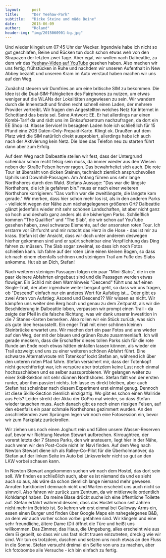 ```yaml
---
layout:     post
title:      "Der Yeehaw-Park"
subtitle:   "Dicke Steine und müde Beine"
date:       2015-06-09
author:     "Roland"
header-img: "img/2015060901-bg.jpg"
---
```


Und wieder klingelt um 07:45 Uhr der Wecker. Irgendwie habe ich nicht so gut geschlafen, Beine und Rücken tun doch schon
etwas weh von den Strapazen der letzten zwei Tage. Aber egal, wir wollen nach Dalbeattie, zu dem wir das
<a href="https://www.youtube.com/watch?v=yEj4X3JFBQk" target="new">Yeehaw-Video auf YouTube</a> gesehen haben. Also machen wir uns
fertig, frühstücken in Ruhe und nachdem wir unseren Aufenthalt in New Abbey bezahlt und unseren Kram im Auto verstaut
haben machen wir uns auf den Weg.

Zunächst steuern wir Dumfries an um eine britische SIM zu bekommen. Die Idee ist die Dual-SIM-Fähigkeiten des Fairphones zu
nutzen, um etwas weniger auf die WLANs der Lokalitäten angewiesen zu sein. Wir wandern durch die Innenstadt und finden recht
schnell einen Laden, der mehrere Provider vertreibt. Wir fragen den Angestellten welches Netz für Internet in Schottland
das beste sei. Seine Antwort: EE. Er hat allerdings nur einen Kombi-Tarif da und rädt uns im Einkaufszentrum
nachzufragen, da dort ein EE Shop ist. Klasse Service! In besagtem Laden hole ich schließlich für 15 Pfund eine 2GB
Daten-Only-Prepaid-Karte. Klingt ok. Draußen auf dem Platz wird die SIM natürlich direkt ausprobiert, allerdings habe
ich auch nach der Aktivierung kein Netz. Die Idee das Telefon neu zu starten führt dann aber zum Erfolg.

Auf dem Weg nach Dalbeattie stellen wir fest, dass der Untergrund scheinbar schon recht felsig sein muss, da immer
wieder aus den Wiesen neben der Straße Felsen hervor ragen. Das bewahrheitet sich auch. Die rote Tour ist übersäht von
dicken Steinen, technisch ziemlich anspruchsvollen Uphills und Downhill-Passagen. Am Anfang führen uns sehr lange
Northshores durch den Wald. Stefans Aussage: "Das war die längste Northshore, die ich je gefahren bin." muss er nach
einer weiteren Northshore korrigieren: "Das vorhin war die zweitlängste, die längste kam gerade." Wir merken, dass hier
schon mehr los ist, als in den anderen Parks - vielleicht wegen der Nähe zum nächstgelegenen größeren Ort? Dalbeattie
glänzt jedenfalls wieder mit sehr schönen Landschaften, ist aber nicht ganz so hoch und deshalb ganz anders als die
bisherigen Parks. Schließlich kommen "The Qualifier" und "The Slab", die wir schon auf YouTube gesehen haben, zwei
schwarze Elemente, auf der ansonsten roten Tour. Ich erstarre vor Ehrfurcht und mir rutscht das Herz in die Hose - das
ist mir zu krass. Stefan ist der Ansicht, dass wir doch unter anderem deswegen hierher gekommen sind und er spürt
scheinbar eine Verpflichtung das Ding fahren zu müssen. The Slab sogar zweimal, so dass ich noch Fotos schießen kann.
Ich fahre auf der roten Linie einen kleinen Bogen, so dass ich nach einem ebenfalls schönen und steinigem Trail am Fuße
des Slabs ankomme. Hut ab an Dich, Stefan!

Nach weiteren steinigen Passagen folgen ein paar "Mini-Slabs", die in ein paar kleinere Abfahrten eingebaut sind und die
Passagen werden etwas flowiger. Ein Schild mit dem Warnhinweis "Descend" führt uns auf einen Single-Trail, der aber
irgendwie weiter bergauf geht, so dass wir uns fragen, ob "Descend" einfach nur ein anderes Wort für Aufstieg ist...
Oder gibt es zwei Arten von Aufstieg: Ascend und Descend?? Wir wissen es nicht. Wir kämpfen uns weiter den Berg hoch und
genau zu dem Zeitpunkt, als wir die Beschilderung in Dalbeattie loben, verpassen wir prompt einen Trail - da zeigte der
Pfeil in die falsche Richtung, was wir dank unserer Investition in die 7 Stanes-Karten bemerken. Also rollen wir ein
Stück zurück, was sich als gute Idee herausstellt. Ein enger Trail mit einer schönen kleinen Steinbrücke erwartet uns.
Wir machen dort ein paar Fotos und uns wieder auf den Weg, der mit der blauen und grünen Route zusammenläuft. Ich will
gerade meckern, dass die Erschaffer dieses tollen Parks sich für die rote Runde am Ende noch etwas hätten einfallen
lassen können, als wieder ein Trail abzweigt und uns zu einer weiteren schönen Abfahrt führt. Eine schwarze
Alternativroute mit Totenkopf lockt Stefan an, während ich über den unteren roten Pfad fahre. Stefan versichert mir, dass
der Totenkopf nicht gerechtfertigt war, ich verspüre aber trotzdem keine Lust noch einmal hochzuschieben und es selber
auszuprobieren. Wir gelangen weiter zu einer Skill-Sektion mit sehr dünnen Northshores. Stefan fällt von der ersten
runter, aber ihm passiert nichts. Ich lasse es direkt bleiben, aber auch Stefan hat scheinbar nach diesem Experiment
erst einmal genug. Dennoch ist diese Skills-Section ziemlich einzigartig. Wo gibt es schon einen Wallride aus Fels?
Leider streikt der Akku der GoPro mal wieder, so dass Stefan wieder tauschen muss. Auch danach gibt es noch einen
riesigen Felsen, auf den ebenfalls ein paar schmale Northshores gezimmert wurden. An den anschließenden zwei Sprüngen
legen wir noch eine Fotosession ein, bevor wir zum Parkplatz zurückrollen.

Wir ziehen uns noch einen Joghurt rein und füllen unsere Wasser-Reserven auf, bevor wir Richtung Newton Stewart
aufbrechen. Kirroughtree, der vorerst letzte der 7 Stanes Parks, den wir ansteuern, liegt hier in der Nähe, auch wenn
wir den Post-Code nicht im Navi finden. Auf dem Weg nach Newton Stewart diene ich als Ralley-Co-Pilot für die
Überholmanöver, da Stefan auf der linken Seite im Auto bei Linksverkehr nicht so gut an den LKW vorbei schauen kann.

In Newton Stewart angekommen suchen wir nach dem Hostel, das dort sein soll. Wir finden es schließlich auch, aber es ist
niemand da und es sieht auch so aus, als wäre da schon ziemlich lange niemand mehr gewesen. Anrufen funktioniert demnach
nicht und Warten erscheint uns auch nicht so sinnvoll. Also fahren wir zurück zum Zentrum, da wir mittlerweile ordentlich
Kohldampf haben. Da meine Blase drückt suche ich eine öffentliche Toilette auf. Stefan erfährt während dessen, dass das
Hostel schon seit Jahren nicht mehr im Betrieb ist. So kehren wir erst einmal bei Galloway Arms ein, essen einen Burger
und finden über Google Maps ein nahegelegenes B&B, an dem wir auch vorher schon vorbei gefahren sind. Wir klingeln und
eine sehr freundliche, ältere Dame (Di) öffnet die Türe und heißt uns willkommen. Das Zimmer, das Haus, die Umgebung,
alles erscheint wie aus dem Ei gepellt, so dass wir uns fast nicht trauen einzutreten, dreckig wie wir sind. Wir tun
es trotzdem, duschen und setzen uns noch etwas an den Fluss in die Sonne. Stefan versucht dreimal ein Selfie von uns zu
machen, aber ich fotobombe alle Versuche - ich bin einfach zu fertig.